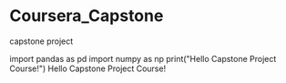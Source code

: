 # Coursera_Capstone
capstone project

import pandas as pd
import numpy as np
print("Hello Capstone Project Course!")
Hello Capstone Project Course!
